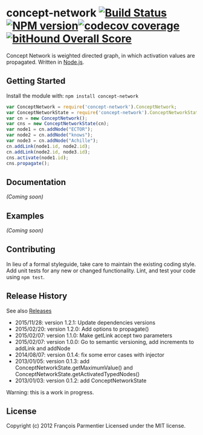 # concept-network [![Build Status](https://img.shields.io/travis/parmentf/node-concept-network.svg?style=flat-square)](http://travis-ci.org/parmentf/node-concept-network) [![NPM version](https://img.shields.io/npm/v/concept-network.svg?style=flat-square)](http://badge.fury.io/js/concept-network)[![codecov coverage](https://img.shields.io/codecov/c/github/parmentf/node-concept-network.svg?style=flat-square)](https://codecov.io/github/parmentf/node-concept-network)[![bitHound Overall Score](https://www.bithound.io/github/parmentf/node-concept-network/badges/score.svg)](https://www.bithound.io/github/parmentf/node-concept-network)

Concept Network is weighted directed graph, in which activation values are propagated. Written in [Node.js](http://nodejs.org).

## Getting Started
Install the module with: `npm install concept-network`

```javascript
var ConceptNetwork = require('concept-network').ConceptNetwork;
var ConceptNetworkState = require('concept-network').ConceptNetworkState;
var cn = new ConceptNetwork();
var cns = new ConceptNetworkState(cn);
var node1 = cn.addNode("ECTOR");
var node2 = cn.addNode("knows");
var node3 = cn.addNode("Achille");
cn.addLink(node1.id, node2.id);
cn.addLink(node2.id, node3.id);
cns.activate(node1.id);
cns.propagate();
```

## Documentation
_(Coming soon)_

## Examples
_(Coming soon)_

## Contributing
In lieu of a formal styleguide, take care to maintain the existing coding style. Add unit tests for any new or changed functionality. Lint, and test your code using `npm test`.

## Release History

See also [Releases](https://github.com/parmentf/node-concept-network/releases)

* 2015/11/28: version 1.2.1: Update dependencies versions
* 2015/02/20: version 1.2.0: Add options to propagate()
* 2015/02/07: version 1.1.0: Make getLink accept two parameters
* 2015/02/07: version 1.0.0: Go to semantic versioning, add increments to addLink and addNode
* 2014/08/07: version 0.1.4: fix some error cases with injector
* 2013/01/05: version 0.1.3: add ConceptNetworkState.getMaximumValue() and ConceptNetworkState.getActivatedTypedNodes()
* 2013/01/03: version 0.1.2: add ConceptNetworkState

Warning: this is a work in progress.

## License
Copyright (c) 2012 François Parmentier
Licensed under the MIT license.
